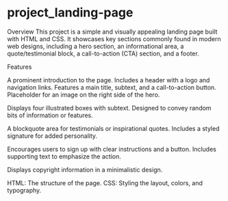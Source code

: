 # project_landing-page
Overview
This project is a simple and visually appealing landing page built with HTML and CSS. It showcases key sections commonly found in modern web designs, including a hero section, an informational area, a quote/testimonial block, a call-to-action (CTA) section, and a footer.

Features

<!-- Hero Section -->
A prominent introduction to the page.
Includes a header with a logo and navigation links.
Features a main title, subtext, and a call-to-action button.
Placeholder for an image on the right side of the hero.

<!-- Information Section -->
Displays four illustrated boxes with subtext.
Designed to convey random bits of information or features.

<!-- Quote Section -->
A blockquote area for testimonials or inspirational quotes.
Includes a styled signature for added personality.

<!-- Call-to-Action (CTA) Section -->
Encourages users to sign up with clear instructions and a button.
Includes supporting text to emphasize the action.

<!-- Footer -->
Displays copyright information in a minimalistic design.

<!-- Technologies Used -->
HTML: The structure of the page.
CSS: Styling the layout, colors, and typography.